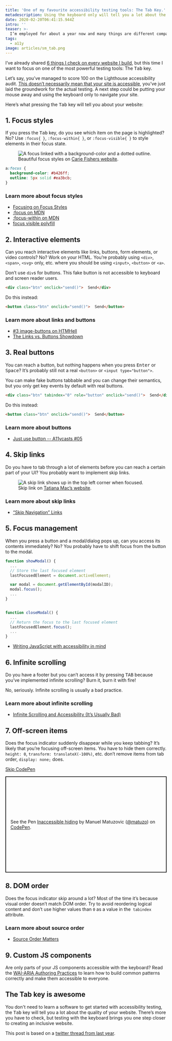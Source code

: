 ```yaml
---
title: 'One of my favourite accessibility testing tools: The Tab Key.'
metadescription: Using the keyboard only will tell you a lot about the accessiblity of your website.
date: 2020-02-20T06:41:15.944Z
intro: ''
teaser: >-
  I’m employed for about a year now and many things are different compared to being a freelancer. One interesting thing in my specific situation is that I have to evaluate the accessibility of third-party tools regularly. Usually there’s no time for a full audit, I have to gain a good overview of the quality of a product as quickly as possible.
tags:
  - a11y
image: articles/sm_tab.png
---
```


I’ve already shared [6 things I check on every website I build](/blog/beyond-automatic-accessibility-testing-6-things-i-check-on-every-website-i-build/), but this time I want to focus on one of the most powerful testing tools: The <kbd>Tab</kbd> key.

Let’s say, you’ve managed to score 100 on the Lighthouse accessibility audit. [This doesn’t necessarily mean that your site is accessible](/blog/building-the-most-inaccessible-site-possible-with-a-perfect-lighthouse-score/), you’ve just laid the groundwork for the actual testing. A next step could be putting your mouse away and using the keyboard only to navigate your site.

Here’s what pressing the <kbd>Tab</kbd> key will tell you about your website:

## 1. Focus styles

If you press the <kbd>Tab</kbd> key, do you see which item on the page is highlighted?
No? Use `:focus{ }`, `:focus-within{ }`, or `:focus-visible{ }` to style elements in their focus state.

<figure class="figure">
  <span class="content__image-wrapper">
     <img class="content__image" src="https://res.cloudinary.com/dp3mem7or/image/upload/c_scale,w_800/v1582178732/articles/tabkey/tab_a11y_carie.png" alt="A focus linked with a background-color and a dotted outline.">
  </span>

  <figcaption>Beautiful focus styles on <a href="https://cariefisher.com/">Carie Fishers website</a>.</figcaption>
</figure>

```css
a:focus {
  background-color: #b426ff;
  outline: 5px solid #ea3bcb;
}
```

### Learn more about focus styles

- [Focusing on Focus Styles](https://css-tricks.com/focusing-on-focus-styles/)
- [:focus on MDN](https://developer.mozilla.org/en-US/docs/Web/CSS/:focus)
- [:focus-within on MDN](https://developer.mozilla.org/en-US/docs/Web/CSS/:focus-within)
- [focus visible polyfill](https://github.com/WICG/focus-visible)

## 2. Interactive elements

Can you reach interactive elements like links, buttons, form elements, or video controls?
No? Work on your HTML. You’re probably using `<div>`, `<span>`, `<svg>` only, etc. where you should be using `<input>`, `<button>` or `<a>`.

Don’t use `div`s for buttons. This fake button is not accessible to keyboard and screen reader users.

```html
<div class="btn" onclick="send()">  Send</div>
```

Do this instead:

```html
<button class="btn" onclick="send()">  Send</button>
```

### Learn more about links and buttons

- [#3 image-buttons on HTMHell](https://www.htmhell.dev/3-image-buttons/)
- [The Links vs. Buttons Showdown ](https://www.youtube.com/watch?v=8XjwDq9zG4I)

## 3. Real buttons

You can reach a button, but nothing happens when you press <kbd>Enter</kbd> or <kbd>Space</kbd>? It’s probably still not a real `<button>` or `<input type="button">`.

You can make fake buttons tabbable and you can change their semantics, but you only get key events by default with real buttons.

```html
<div class="btn" tabindex="0" role="button" onclick="send()">  Send</div>
```

Do this instead:

```html
<button class="btn" onclick="send()">  Send</button>
```

### Learn more about buttons

- [Just use button -- A11ycasts #05](https://www.youtube.com/watch?v=CZGqnp06DnI)

## 4. Skip links

Do you have to tab through a lot of elements before you can reach a certain part of your UI? You probably want to implement skip links.

<figure class="figure">
  <span class="content__image-wrapper">
     <img class="content__image" src="https://res.cloudinary.com/dp3mem7or/image/upload/c_scale,w_800/v1582178732/articles/tabkey/tab_a11y_tatiana.png" alt="A skip link shows up in the top left corner when focused.">
  </span>

  <figcaption>Skip link on <a href="https://tatianamac.com/">Tatiana Mac’s website</a>.</figcaption>
</figure>

### Learn more about skip links

- [“Skip Navigation” Links](https://webaim.org/techniques/skipnav/)

## 5. Focus management

When you press a button and a modal/dialog pops up, can you access its contents immediately? No? You probably have to shift focus from the button to the modal.

```js
function showModal() {
  ...
  // Store the last focused element
  lastFocusedElement = document.activeElement;

  var modal = document.getElementById(modalID);
  modal.focus();
  ...
}


function closeModal() {
  ...
  // Return the focus to the last focused element
  lastFocusedElement.focus();
  ...
}
```

- [Writing JavaScript with accessibility in mind](https://medium.com/@matuzo/writing-javascript-with-accessibility-in-mind-a1f6a5f467b9#7a0c)

## 6. Infinite scrolling

Do you have a footer but you can’t access it by pressing <kbd>TAB</kbd> because you’ve implemented infinite scrolling? Burn it, burn it with fire!

No, seriously. Infinite scrolling is usually a bad practice.

### Learn more about infinite scrolling

- [Infinite Scrolling and Accessibility (It’s Usually Bad)](http://www.webaxe.org/infinite-scrolling-and-accessibility/)

## 7. Off-screen items

Does the focus indicator suddenly disappear while you keep tabbing? It’s likely that you’re focusing off-screen items. You have to hide them correctly. `height: 0`, `transform: translateX(-100%)`, etc. don’t remove items from tab order, `display: none;` does.

<div class="skip-link-container">
<a href="#codepen1-skip" class="skip-link skip-link--inline">Skip CodePen</a>
</div>

<p class="codepen" data-height="300" data-theme-id="6054" data-default-tab="result" data-user="matuzo" data-slug-hash="yxrRGz" style="height: 300px; box-sizing: border-box; display: flex; align-items: center; justify-content: center; border: 2px solid; margin: 1em 0; padding: 1em;" data-pen-title="Inaccessible hiding">
  <span>See the Pen <a href="https://codepen.io/matuzo/pen/yxrRGz">
  Inaccessible hiding</a> by Manuel Matuzovic (<a href="https://codepen.io/matuzo">@matuzo</a>)
  on <a href="https://codepen.io">CodePen</a>.</span>
</p>

<h2 id="codepen1-skip">8. DOM order</h2>

Does the focus indicator skip around a lot? Most of the time it’s because visual order doesn’t match DOM order. Try to avoid reordering logical content and don’t use higher values than `0` as a value in the` tabindex` attribute.

### Learn more about source order

- [Source Order Matters](https://adrianroselli.com/2015/09/source-order-matters.html)

## 9. Custom JS components

Are only parts of your JS components accessible with the keyboard? Read the [WAI-ARIA Authoring Practices](https://www.w3.org/TR/wai-aria-practices-1.1/) to learn how to build common patterns correctly and make them accessible to everyone.

## The Tab key is awesome

You don't need to learn a software to get started with accessibility testing, the <kbd>Tab</kbd> key will tell you a lot about the quality of your website. There’s more you have to check, but testing with the keyboard brings you one step closer to creating an inclusive website.

This post is based on a [twitter thread from last year](https://twitter.com/mmatuzo/status/1090932098456801281).

<script async src="https://static.codepen.io/assets/embed/ei.js"></script>
